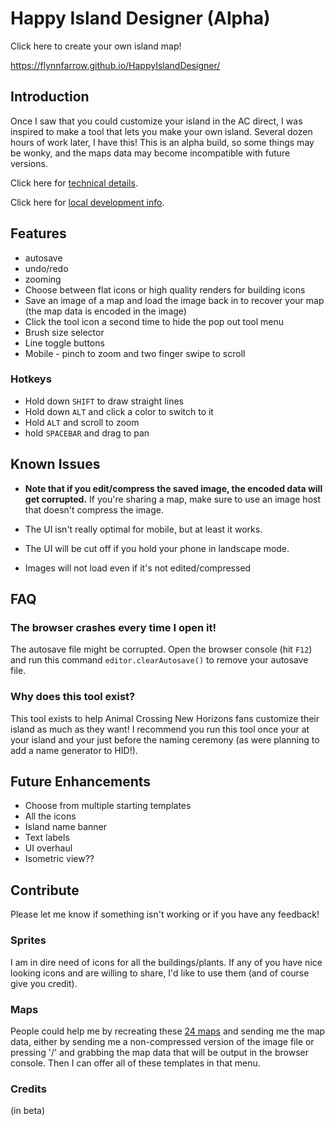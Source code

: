 # Happy Island Designer (Alpha)

Click here to create your own island map!

https://flynnfarrow.github.io/HappyIslandDesigner/

## Introduction

Once I saw that you could customize your island in the AC direct, I was inspired to make a tool that lets you make your own island. Several dozen hours of work later, I have this! This is an alpha build, so some things may be wonky, and the maps data may become incompatible with future versions.

Click here for [technical details](/README-technical.md).

Click here for [local development info](/README-localdev).

## Features

* autosave
* undo/redo
* zooming
* Choose between flat icons or high quality renders for building icons
* Save an image of a map and load the image back in to recover your map (the map data is encoded in the image)
* Click the tool icon a second time to hide the pop out tool menu
* Brush size selector
* Line toggle buttons
* Mobile - pinch to zoom and two finger swipe to scroll

### Hotkeys

* Hold down `SHIFT` to draw straight lines
* Hold down `ALT` and click a color to switch to it
* Hold `ALT` and scroll to zoom
* hold `SPACEBAR` and drag to pan

## Known Issues

- **Note that if you edit/compress the saved image, the encoded data will get corrupted.** If you're sharing a map, make sure to use an image host that doesn't compress the image.

- The UI isn't really optimal for mobile, but at least it works.

- The UI will be cut off if you hold your phone in landscape mode.

- Images will not load even if it's not edited/compressed

## FAQ

### The browser crashes every time I open it!

The autosave file might be corrupted. Open the browser console (hit `F12`) and run this command `editor.clearAutosave()` to remove your autosave file.

### Why does this tool exist?

This tool exists to help Animal Crossing New Horizons fans customize their island as much as they want! I recommend you run this tool once your at your island and your just before the naming ceremony (as were planning to add a name generator to HID!).

## Future Enhancements

* Choose from multiple starting templates
* All the icons
* Island name banner
* Text labels
* UI overhaul
* Isometric view??

## Contribute

Please let me know if something isn't working or if you have any feedback!

### Sprites

I am in dire need of icons for all the buildings/plants. If any of you have nice looking icons and are willing to share, I'd like to use them (and of course give you credit).

### Maps

People could help me by recreating these [24 maps](https://i.imgur.com/ltSsS3Q.jpg) and sending me the map data, either by sending me a non-compressed version of the image file or pressing '/' and grabbing the map data that will be output in the browser console. Then I can offer all of these templates in that menu.

### Credits

(in beta)

